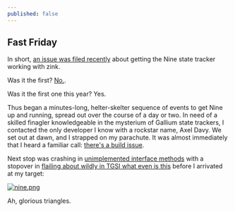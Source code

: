 ```yaml
---
published: false
---
```

## Fast Friday

In short, [an issue was filed recently](https://gitlab.freedesktop.org/mesa/mesa/-/issues/4935) about getting the Nine state tracker working with zink.

Was it the first? [No.](https://gitlab.freedesktop.org/mesa/mesa/-/issues/3170).

Was it the first one this year? Yes.

Thus began a minutes-long, helter-skelter sequence of events to get Nine up and running, spread out over the course of a day or two. In need of a skilled finagler knowledgeable in the mysterium of Gallium state trackers, I contacted the only developer I know with a rockstar name, Axel Davy. We set out at dawn, and I strapped on my parachute. It was almost immediately that I heard a familiar call: [there's a build issue](https://gitlab.freedesktop.org/mesa/mesa/-/merge_requests/11467).

Next stop was crashing in [unimplemented interface methods](https://gitlab.freedesktop.org/mesa/mesa/-/merge_requests/11466) with a stopover in [flailing about wildly in TGSI what even is this](https://gitlab.freedesktop.org/mesa/mesa/-/merge_requests/11468) before I arrivated at my target:

[![nine.png]({{site.url}}/assets/nine.png)]({{site.url}}/assets/nine.png)

Ah, glorious triangles.